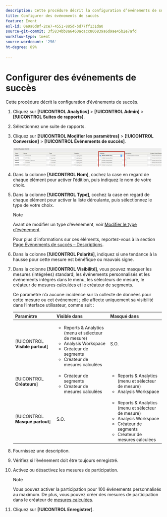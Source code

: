 ```yaml
---
description: Cette procédure décrit la configuration d’événements de succès.
title: Configurer des événements de succès
feature: Event
exl-id: 0e9a6d8f-2ce7-4551-885d-bd77ff131da0
source-git-commit: 3f5834bb8a6460acacc806839a6d9ae45b2e7afd
workflow-type: tm+mt
source-wordcount: '256'
ht-degree: 89%

---
```


# Configurer des événements de succès

Cette procédure décrit la configuration d’événements de succès.

1. Cliquez sur **[!UICONTROL Analytics]** > **[!UICONTROL Admin]** > **[!UICONTROL Suites de rapports]**.
1. Sélectionnez une suite de rapports.
1. Cliquez sur **[!UICONTROL Modifier les paramètres]** > **[!UICONTROL Conversion]** > **[!UICONTROL Événements de succès]**.

   ![Résultat de l’étape](/help/admin/admin/c-manage-report-suites/c-edit-report-suites/conversion-var-admin/c-success-events/assets/success_event_page.png)

1. Dans la colonne **[!UICONTROL Nom]**, cochez la case en regard de chaque élément pour activer l’édition, puis indiquez le nom de votre choix.
1. Dans la colonne **[!UICONTROL Type]**, cochez la case en regard de chaque élément pour activer la liste déroulante, puis sélectionnez le type de votre choix.

   >[!NOTE]
   >
   >Avant de modifier un type d’événement, voir [Modifier le type d’événement](/help/admin/admin/c-manage-report-suites/c-edit-report-suites/conversion-var-admin/c-success-events/event-type.md).

   Pour plus d’informations sur ces éléments, reportez-vous à la section [Page Événements de succès – Descriptions](/help/admin/admin/c-manage-report-suites/c-edit-report-suites/conversion-var-admin/c-success-events/success-event.md).

1. Dans la colonne **[!UICONTROL Polarité]**, indiquez si une tendance à la hausse pour cette mesure est bénéfique ou mauvais signe.
1. Dans la colonne **[!UICONTROL Visibilité]**, vous pouvez masquer les mesures (intégrées) standard, les événements personnalisés et les événements intégrés dans le menu, les sélecteurs de mesure, le créateur de mesures calculées et le créateur de segments.

   Ce paramètre n’a aucune incidence sur la collecte de données pour cette mesure ou cet événement ; elle affecte uniquement sa visibilité dans l’interface utilisateur, comme suit :


   | Paramètre | Visible dans | Masqué dans |
   |---------|----------|---------|
   | [!UICONTROL **Visible partout**] | <ul><li>Reports &amp; Analytics (menu et sélecteur de mesure)</li><li>Analysis Workspace</li><li>Créateur de segments</li><li>Créateur de mesures calculées</li></ul> | S.O. |
   | [!UICONTROL **Créateurs**] | <ul><li>Créateur de segments</li><li>Créateur de mesures calculées</li></ul> | <ul><li>Reports &amp; Analytics (menu et sélecteur de mesure)</li><li>Analysis Workspace</li></ul> |
   | [!UICONTROL **Masqué partout**] | S.O. | <ul><li>Reports &amp; Analytics (menu et sélecteur de mesure)</li><li>Analysis Workspace</li><li>Créateur de segments</li><li>Créateur de mesures calculées</li></ul> |

1. Fournissez une description.
1. Vérifiez si l’événement doit être toujours enregistré.
1. Activez ou désactivez les mesures de participation.

   >[!NOTE]
   >
   >Vous pouvez activer la participation pour 100 événements personnalisés au maximum. De plus, vous pouvez créer des mesures de participation dans le créateur de [mesures calculées](/help/components/c-calcmetrics/c-workflow/cm-workflow/c-build-metrics/participation-metric.md).

1. Cliquez sur **[!UICONTROL Enregistrer]**.
